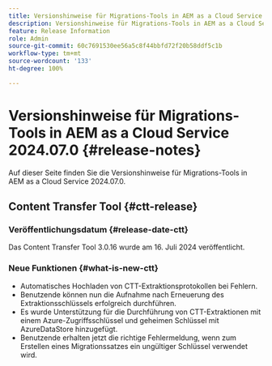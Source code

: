 ```yaml
---
title: Versionshinweise für Migrations-Tools in AEM as a Cloud Service 2024.07
description: Versionshinweise für Migrations-Tools in AEM as a Cloud Service 2024.07.0
feature: Release Information
role: Admin
source-git-commit: 60c7691530ee56a5c8f44bbfd72f20b58ddf5c1b
workflow-type: tm+mt
source-wordcount: '133'
ht-degree: 100%

---
```


# Versionshinweise für Migrations-Tools in AEM as a Cloud Service 2024.07.0 {#release-notes}

Auf dieser Seite finden Sie die Versionshinweise für Migrations-Tools in AEM as a Cloud Service 2024.07.0.

## Content Transfer Tool {#ctt-release}

### Veröffentlichungsdatum {#release-date-ctt}

Das Content Transfer Tool 3.0.16 wurde am 16. Juli 2024 veröffentlicht.

### Neue Funktionen {#what-is-new-ctt}

* Automatisches Hochladen von CTT-Extraktionsprotokollen bei Fehlern.
* Benutzende können nun die Aufnahme nach Erneuerung des Extraktionsschlüssels erfolgreich durchführen.
* Es wurde Unterstützung für die Durchführung von CTT-Extraktionen mit einem Azure-Zugriffsschlüssel und geheimen Schlüssel mit AzureDataStore hinzugefügt.
* Benutzende erhalten jetzt die richtige Fehlermeldung, wenn zum Erstellen eines Migrationssatzes ein ungültiger Schlüssel verwendet wird.
